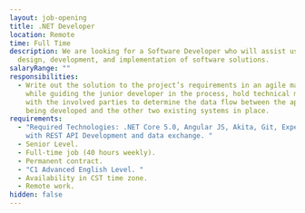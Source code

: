```yaml
---
layout: job-opening
title: .NET Developer
location: Remote
time: Full Time
description: We are looking for a Software Developer who will assist us with the
  design, development, and implementation of software solutions.
salaryRange: ""
responsibilities:
  - Write out the solution to the project’s requirements in an agile manner
    while guiding the junior developer in the process, hold technical meetings
    with the involved parties to determine the data flow between the application
    being developed and the other two existing systems in place.
requirements:
  - "Required Technologies: .NET Core 5.0, Angular JS, Akita, Git, Experience
    with REST API Development and data exchange. "
  - Senior Level.
  - Full-time job (40 hours weekly).
  - Permanent contract.
  - "C1 Advanced English Level. "
  - Availability in CST time zone.
  - Remote work.
hidden: false
---
```

